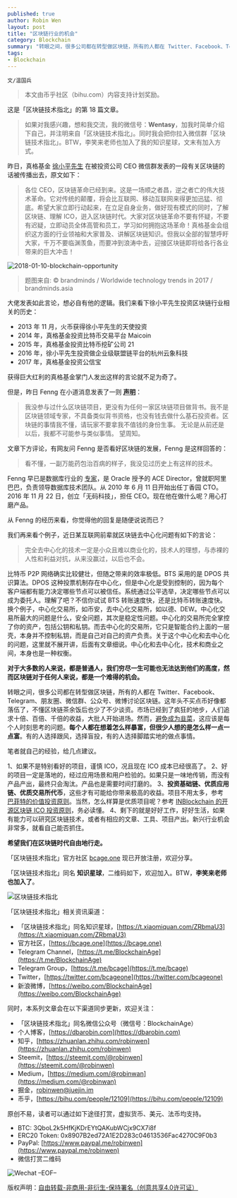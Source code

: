 ```yaml
---
published: true
author: Robin Wen
layout: post
title: "区块链行业的机会"
category: Blockchain
summary: "转眼之间，很多公司都在转型做区块链，所有的人都在 Twitter、Facebook、Telegram、朋友圈、微信群、公众号、微博讨论区块链。这年头不买点币好像都落伍了，不懂区块链茶余饭后也少了不少谈资。市场已经到了疯狂的地步，人们追求十倍、百倍、千倍的收益，大批人开始进场。然而，避免成为韭菜，这应该是每个人时刻思考的问题。每个人都在想着怎么样暴富，但很少人想的是怎么样一点一点富。有的人选择跟风，选择盲投，有的人选择脚踏实地的做点事情。笔者就自己的经验，给几点建议。1、如果不是特别看好的项目，谨慎 ICO，况且现在 ICO 成本已经很高了。2、好的项目一定是落地的，经过应用场景和用户检验的。如果只是一味地传销，而没有产品产出，最终只会淘汰。产品也是需要时间打磨的。3、投资基础链、优质应用链、优质交易所代币，这些才有可能给你带来极高的收益。项目不用太多，参考 巴菲特的价值投资原则。当然，怎么样算是优质项目呢？参考 INBlockchain 的开源区块链 ICO 投资原则，务必读懂。4、剩下的就是好好工作，好好生活，如果有能力可以研究区块链技术，或者有相应的文章、工具、项目产出。新兴行业机会非常多，就看自己能否抓住。希望我们在区块链时代自由地行走。"
tags:
- Blockchain
---
```


`文/温国兵`

> 本文由币乎社区（bihu.com）内容支持计划奖励。

这是「区块链技术指北」的第 18 篇文章。

> 如果对我感兴趣，想和我交流，我的微信号：**Wentasy**，加我时简单介绍下自己，并注明来自「区块链技术指北」。同时我会把你拉入微信群「区块链技术指北」。BTW，李笑来老师也加入了我的知识星球，文末有加入方式。

昨日，真格基金 [徐小平先生](http://www.zhenfund.com/Home/Index/article/id/2) 在被投资公司 CEO 微信群发表的一段有关区块链的话被传播出去，原文如下：

> 各位 CEO，区块链革命已经到来。这是一场顺之者昌，逆之者亡的伟大技术革命。它对传统的颠覆，将会比互联网、移动互联网来得更加迅猛、彻底。希望大家立即行动起来，在立足自身业务，做好现有模式的同时，了解区块链、理解 ICO，逬入区块链时代。大家对区块链革命不要有怀疑，不要有迟疑，立即动员全体高管和员工，学习如何拥抱这场革命！真格基金会组织这方面的行业领袖和大家普及、讲解区块链知识。但我以全部的智慧呼盱大家，千万不要临渊羡鱼，而要冲到浪涛中去，迎接区块链即将给各行各业带来的巨大冲击！

![2018-01-10-blockchain-opportunity](https://i.imgur.com/k2DZhLa.jpg)

> 题图来自: © brandminds / Worldwide technology trends in 2017 / brandminds.asia

大佬发表如此言论，想必自有他的逻辑。我们来看下徐小平先生投资区块链行业相关的历史：

* 2013 年 11 月，火币获得徐小平先生的天使投资
* 2014 年，真格基金投资比特币交易平台 Maicoin
* 2015 年，真格基金投资比特币挖矿公司 21
* 2016 年，徐小平先生投资做企业级联盟链平台的杭州云象科技
* 2017 年，真格基金投资公信宝

获得巨大红利的真格基金掌门人发出这样的言论就不足为奇了。

但是，昨日 Fenng 在小道消息发表了一则 **[声明](https://mp.weixin.qq.com/s/JN3cRrpiGxoo6_sQFA397Q)**：

> 我没参与过什么区块链项目，更没有为任何一家区块链项目做背书。我不是区块链领域专家，不具备类似背书资格，也没有钱去做什么基石投资者。区块链的事情我不懂，请玩家不要拿我不值钱的身份生事。
> 无论是从前还是以后，我都不可能参与类似事情。
> 望周知。

文章下方评论，有网友问 Fenng 是否看好区块链的发展，Fenng 是这样回答的：

> 看不懂，一副万能药包治百病的样子，我没见过历史上有这样的技术。

Fenng 早已是数据库行业的 [专家](http://dbanotes.net/siteinfo.html)，是 Oracle 授予的 ACE Director，曾就职阿里巴巴，负责领导数据库技术团队。从 2010 年 6 月 11 日开始出任丁香园 CTO。2016 年 11 月 22 日，创立「无码科技」，担任 CEO。现在他在做什么呢？用心打磨产品。

从 Fenng 的经历来看，你觉得他的回复是随便说说而已？

我们再来看个例子，近日某互联网前辈就区块链去中心化问题有如下的言论：

> 完全去中心化的技术一定是小众且难以商业化的，技术人的理想，与赤裸的人性和利益对抗，从来没赢过，以后也不会。

比特币 P2P 网络确实比较健壮，但随之带来的效率极低。BTS 采用的是 DPOS 共识算法。DPOS 这种投票机制存在中心化，但是中心化是受到控制的，因为每个客户端都有能力决定哪些节点可以被信任。系统通过公平选举，决定哪些节点可以成为委托人。理解了吧？不信你试试 BTS 转账速度快，还是比特币转账速度快。换个例子，中心化交易所，如币安，去中心化交易所，如以德、DEW。中心化交易所最大的问题是什么，安全问题，其次是稳定性问题。中心化的交易所完全掌控了你的资产，包括公钥和私钥。而去中心化的交易所，它只是智能合约上面的一层壳，本身并不控制私钥，而是自己对自己的资产负责。关于这个中心化和去中心化的问题，这里就不展开讲，后面有文章细说。中心化和去中心化，技术和商业之间，本身也是一种权衡。

**对于大多数的人来说，都是普通人，我们穷尽一生可能也无法达到他们的高度，然而区块链对于任何人来说，都是一个难得的机会。**

转眼之间，很多公司都在转型做区块链，所有的人都在 Twitter、Facebook、Telegram、朋友圈、微信群、公众号、微博讨论区块链。这年头不买点币好像都落伍了，不懂区块链茶余饭后也少了不少谈资。市场已经到了疯狂的地步，人们追求十倍、百倍、千倍的收益，大批人开始进场。然而，[避免成为韭菜](https://mp.weixin.qq.com/s/u3Tw-r4BmC0UJ3HH9N5EOg)，这应该是每个人时刻思考的问题。**每个人都在想着怎么样暴富，但很少人想的是怎么样一点一点富**。有的人选择跟风，选择盲投，有的人选择脚踏实地的做点事情。

笔者就自己的经验，给几点建议。

1、如果不是特别看好的项目，谨慎 ICO，况且现在 ICO 成本已经很高了。
2、好的项目一定是落地的，经过应用场景和用户检验的。如果只是一味地传销，而没有产品产出，最终只会淘汰。产品也是需要时间打磨的。
3、**投资基础链、优质应用链、优质交易所代币**，这些才有可能给你带来极高的收益。项目不用太多，参考 [巴菲特的价值投资原则](http://wiki.mbalib.com/wiki/%E4%BB%B7%E5%80%BC%E6%8A%95%E8%B5%84%E7%90%86%E8%AE%BA)。当然，怎么样算是优质项目呢？参考 [INBlockchain 的开源区块链 ICO 投资原则](https://github.com/xiaolai/INB-Principles/blob/master/Chinese.md)，务必读懂。
4、剩下的就是好好工作，好好生活，如果有能力可以研究区块链技术，或者有相应的文章、工具、项目产出。新兴行业机会非常多，就看自己能否抓住。

**希望我们在区块链时代自由地行走。**

「区块链技术指北」官方社区 [bcage.one](https://bcage.one) 现已开放注册，欢迎分享。

「区块链技术指北」同名 **知识星球**，二维码如下，欢迎加入。BTW，**李笑来老师也加入了**。

![区块链技术指北](https://i.imgur.com/pQxlDqF.jpg)

「区块链技术指北」相关资讯渠道：

* 「区块链技术指北」同名知识星球，[https://t.xiaomiquan.com/ZRbmaU3](https://t.xiaomiquan.com/ZRbmaU3)
* 官方社区，[https://bcage.one](https://bcage.one)
* Telegram Channel，[https://t.me/BlockchainAge](https://t.me/BlockchainAge)
* Telegram Group，[https://t.me/bcage](https://t.me/bcage)
* Twitter，[https://twitter.com/bcageone](https://twitter.com/bcageone)
* 新浪微博，[https://weibo.com/BlockchainAge](https://weibo.com/BlockchainAge)

同时，本系列文章会在以下渠道同步更新，欢迎关注：

* 「区块链技术指北」同名微信公众号（微信号：BlockchainAge）
* 个人博客，[https://dbarobin.com](https://dbarobin.com)
* 知乎，[https://zhuanlan.zhihu.com/robinwen](https://zhuanlan.zhihu.com/robinwen)
* Steemit，[https://steemit.com/@robinwen](https://steemit.com/@robinwen)
* Medium，[https://medium.com/@robinwan](https://medium.com/@robinwan)
* 掘金，[robinwen@juejin.im](https://juejin.im/user/5673ccae60b2260ee435f89a/posts)
* 币乎，[https://bihu.com/people/12109](https://bihu.com/people/12109)

原创不易，读者可以通过如下途径打赏，虚拟货币、美元、法币均支持。

* BTC: 3QboL2k5HfKjKDrEYtQAKubWCjx9CX7i8f
* ERC20 Token: 0x8907B2ed72A1E2D283c04613536Fac4270C9F0b3
* PayPal: [https://www.paypal.me/robinwen](https://www.paypal.me/robinwen)
* 微信打赏二维码

![Wechat](https://i.imgur.com/SzoNl5b.jpg)
–EOF–

版权声明：[自由转载-非商用-非衍生-保持署名（创意共享4.0许可证）](http://creativecommons.org/licenses/by-nc-nd/4.0/deed.zh)
